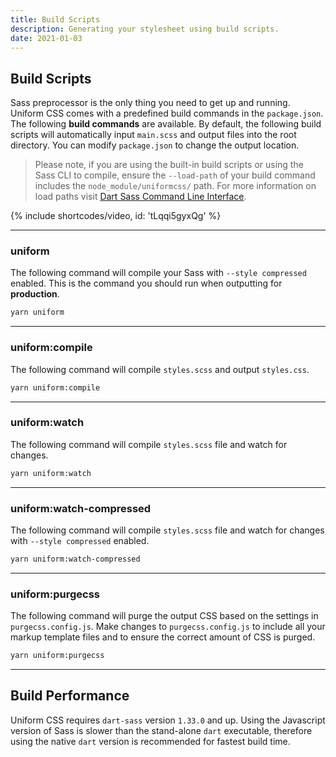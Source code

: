 ```yaml
---
title: Build Scripts
description: Generating your stylesheet using build scripts.
date: 2021-01-03
---
```


## Build Scripts

Sass preprocessor is the only thing you need to get up and running. Uniform CSS comes with a predefined build commands in the `package.json`. The following **build commands** are available. By default, the following build scripts will automatically input `main.scss` and output files into the root directory. You can modify `package.json` to change the output location.

> Please note, if you are using the built-in build scripts or using the Sass CLI to compile, ensure the `--load-path` of your build command includes the `node_module/uniformcss/` path. For more information on load paths visit [Dart Sass Command Line Interface](https://sass-lang.com/documentation/cli/dart-sass#load-path).

{% include shortcodes/video, id: 'tLqqi5gyxQg' %}

---

### uniform

The following command will compile your Sass with `--style compressed` enabled. This is the command you should run when outputting for **production**.

```bash
yarn uniform
```

---

### uniform:compile

The following command will compile `styles.scss` and output `styles.css`.

```bash
yarn uniform:compile
```

---

### uniform:watch

The following command will compile `styles.scss` file and watch for changes.

```bash
yarn uniform:watch
```

---

### uniform:watch-compressed

The following command will compile `styles.scss` file and watch for changes with `--style compressed` enabled.

```bash
yarn uniform:watch-compressed
```

---

### uniform:purgecss

The following command will purge the output CSS based on the settings in `purgecss.config.js`. Make changes to `purgecss.config.js` to include all your markup template files and to ensure the correct amount of CSS is purged.

```bash
yarn uniform:purgecss
```

---

## Build Performance

Uniform CSS requires `dart-sass` version `1.33.0` and up. Using the Javascript version of Sass is slower than the stand-alone `dart` executable, therefore using the native `dart` version is recommended for fastest build time.